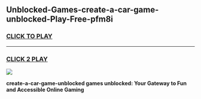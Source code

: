 
## Unblocked-Games-create-a-car-game-unblocked-Play-Free-pfm8i
<h3>
<a href="https://premium76.site?title=create-a-car-game-unblocked&ref=22A">CLICK TO PLAY</a></h3>
<hr>

<h3>
<a href="https://premium76.site?title=create-a-car-game-unblocked&ref=22A">CLICK 2 PLAY</a>
  
</h3>

<a href="https://premium76.site?title=create-a-car-game-unblocked&ref=22A"><img src="https://clearcache.store/games.png"></a>


**create-a-car-game-unblocked games unblocked: Your Gateway to Fun and Accessible Online Gaming**
